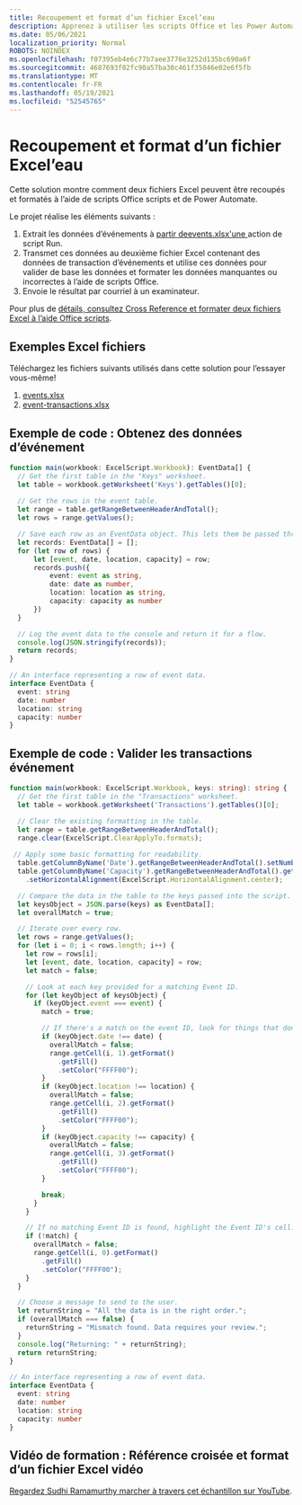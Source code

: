 ```yaml
---
title: Recoupement et format d’un fichier Excel’eau
description: Apprenez à utiliser les scripts Office et les Power Automate pour recouper et formater un fichier Excel texte.
ms.date: 05/06/2021
localization_priority: Normal
ROBOTS: NOINDEX
ms.openlocfilehash: f07395eb4e6c77b7aee3776e3252d135bc690a6f
ms.sourcegitcommit: 4687693f02fc90a57ba30c461f35046e02e6f5fb
ms.translationtype: MT
ms.contentlocale: fr-FR
ms.lasthandoff: 05/19/2021
ms.locfileid: "52545765"
---
```

# <a name="cross-reference-and-format-an-excel-file"></a>Recoupement et format d’un fichier Excel’eau

Cette solution montre comment deux fichiers Excel peuvent être recoupés et formatés à l’aide de scripts Office scripts et de Power Automate.

Le projet réalise les éléments suivants :

1. Extrait les données d’événements à <a href="events.xlsx"> partir deevents.xlsx'une </a> action de script Run.
1. Transmet ces données au deuxième fichier Excel contenant des données de transaction d’événements et utilise ces données pour valider de base les données et formater les données manquantes ou incorrectes à l’aide de scripts Office.
1. Envoie le résultat par courriel à un examinateur.

Pour plus de [détails, consultez Cross Reference et formater deux fichiers Excel à l’aide Office scripts](https://powerusers.microsoft.com/t5/Power-Automate-Cookbook/Cross-Reference-and-formatting-two-Excel-files-using-Office/td-p/728535).

## <a name="sample-excel-files"></a>Exemples Excel fichiers

Téléchargez les fichiers suivants utilisés dans cette solution pour l’essayer vous-même!

1. <a href="events.xlsx">events.xlsx</a>
1. <a href="event-transactions.xlsx">event-transactions.xlsx</a>

## <a name="sample-code-get-event-data"></a>Exemple de code : Obtenez des données d’événement

```TypeScript
function main(workbook: ExcelScript.Workbook): EventData[] {
  // Get the first table in the "Keys" worksheet.
  let table = workbook.getWorksheet('Keys').getTables()[0];
  
  // Get the rows in the event table.
  let range = table.getRangeBetweenHeaderAndTotal();
  let rows = range.getValues();

  // Save each row as an EventData object. This lets them be passed through Power Automate.
  let records: EventData[] = [];
  for (let row of rows) {
      let [event, date, location, capacity] = row;
      records.push({
          event: event as string,
          date: date as number, 
          location: location as string,
          capacity: capacity as number
      })
  }

  // Log the event data to the console and return it for a flow.
  console.log(JSON.stringify(records));
  return records;
}

// An interface representing a row of event data.
interface EventData {
  event: string
  date: number
  location: string
  capacity: number
}
```

## <a name="sample-code-validate-event-transactions"></a>Exemple de code : Valider les transactions événement

```TypeScript
function main(workbook: ExcelScript.Workbook, keys: string): string {
  // Get the first table in the "Transactions" worksheet.
  let table = workbook.getWorksheet('Transactions').getTables()[0];

  // Clear the existing formatting in the table.
  let range = table.getRangeBetweenHeaderAndTotal();
  range.clear(ExcelScript.ClearApplyTo.formats);
    
 // Apply some basic formatting for readability.
  table.getColumnByName('Date').getRangeBetweenHeaderAndTotal().setNumberFormatLocal("yyyy-mm-dd;@");
  table.getColumnByName('Capacity').getRangeBetweenHeaderAndTotal().getFormat()
    .setHorizontalAlignment(ExcelScript.HorizontalAlignment.center);

  // Compare the data in the table to the keys passed into the script.
  let keysObject = JSON.parse(keys) as EventData[];
  let overallMatch = true;

  // Iterate over every row.
  let rows = range.getValues();
  for (let i = 0; i < rows.length; i++) {
    let row = rows[i];
    let [event, date, location, capacity] = row;
    let match = false;

    // Look at each key provided for a matching Event ID.
    for (let keyObject of keysObject) {
      if (keyObject.event === event) {
        match = true;

        // If there's a match on the event ID, look for things that don't match and highlight them.
        if (keyObject.date !== date) {
          overallMatch = false;
          range.getCell(i, 1).getFormat()
            .getFill()
            .setColor("FFFF00");
        }
        if (keyObject.location !== location) {
          overallMatch = false;
          range.getCell(i, 2).getFormat()
            .getFill()
            .setColor("FFFF00");
        }
        if (keyObject.capacity !== capacity) {
          overallMatch = false;
          range.getCell(i, 3).getFormat()
            .getFill()
            .setColor("FFFF00");
        }

        break;
      }
    }

    // If no matching Event ID is found, highlight the Event ID's cell.
    if (!match) {
      overallMatch = false;
      range.getCell(i, 0).getFormat()
        .getFill()
        .setColor("FFFF00");      
    }  
  }

  // Choose a message to send to the user.
  let returnString = "All the data is in the right order.";
  if (overallMatch === false) {
    returnString = "Mismatch found. Data requires your review.";
  }
  console.log("Returning: " + returnString);
  return returnString;
}

// An interface representing a row of event data.
interface EventData {
  event: string
  date: number
  location: string
  capacity: number
}
```

## <a name="training-video-cross-reference-and-format-an-excel-file"></a>Vidéo de formation : Référence croisée et format d’un fichier Excel vidéo

[Regardez Sudhi Ramamurthy marcher à travers cet échantillon sur YouTube](https://youtu.be/dVwqBf483qo").
